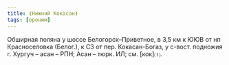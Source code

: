```yaml
---
title: ⦗Нижний Кокасан⦘
tags: [ороним]
---
```


Обширная поляна у шоссе Белогорск–Приветное, в 3,5 км к ЮЮВ от нп Красноселовка
(Белог.), к СЗ от пер. Кокасан-Богаз, у с-вост. подножия г. Хургуч – асан – РПН;
Асан – тюрк. ИЛ; см. [кок]⒯.
